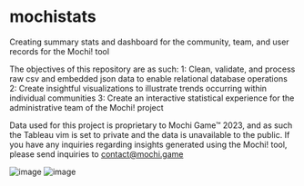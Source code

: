 # mochistats
Creating summary stats and dashboard for the community, team, and user records for the Mochi! tool

The objectives of this repository are as such:
  1: Clean, validate, and process raw csv and embedded json data to enable relational database operations
  2: Create insightful visualizations to illustrate trends occurring within individual communities
  3: Create an interactive statistical experience for the administrative team of the Mochi! project

Data used for this project is proprietary to Mochi Game™ 2023, and as such the Tableau vim is set to private and the data is unavailable to the public. If you have any inquiries regarding insights generated using the Mochi! tool, please send inquiries to contact@mochi.game

![image](https://github.com/RicardoGrayson/mochistats/assets/63846918/236ee052-d046-4225-8835-e7566933a0b6)
![image](https://github.com/RicardoGrayson/mochistats/assets/63846918/64e27200-9faf-4e26-ae86-2547f6f8ebff)

